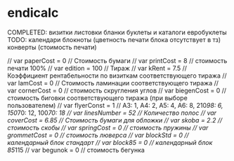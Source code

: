 # endicalc


COMPLETED:
  визитки
  листовки
  бланки
  буклеты и каталоги
  евробуклеты
TODO:
  календари
  блокноты (цветность печати блока отсутствует в тз)
  конверты (стоимость печати)



// var paperCost = 0 // Стоимость бумаги
// var printCost = 8 // стоимость печати 100%
// var edition = 100 // Тираж
// var kRent = 7.5 // Коэффициент рентабельности по визиткам соответствующего тиража
// var lamCost = 0 // Стоимость ламинации соответствующего тиража
// var cornerCost = 0 // стоимость скругления углов
// var biegenCost = 0 // стоимость биговки соответствующего тиража (при выборе пользователем)
// var flyerConst = 1 // А3: 1, А4: 2, А5: 4, А6: 8, 210*98: 6, 150*70: 12, 100*70: 18
// var linesNumber = 52 // Количество полос
// var coverCost = 6.85 // Стоимость бумаги для обложки
// var skoba = 2.2 // стоимость скобы
// var springCost = 0 // стоимость пружины
// var grommetCost = 0 // стоимость люверса
// var blockStd = 0 // календарный блок стандарт
// var block85 = 0 // календарный блок 85*115
// var begunok = 0 // стоимость бегунка